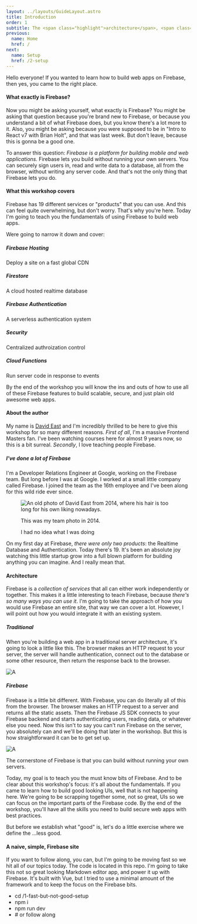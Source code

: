 ```yaml
---
layout: ../layouts/GuideLayout.astro
title: Introduction
order: 1
subtitle: The <span class="highlight">architecture</span>, <span class="highlight">libraries</span>, and general <span class="highlight">workflow</span>.
previous:
  name: Home
  href: /
next:
  name: Setup
  href: /2-setup
---
```


Hello everyone! If you wanted to learn how to build web apps on Firebase, then yes, you came to the right place. 

#### What exactly is Firebase?

Now you might be asking yourself, what exactly is Firebase? You might be asking that question because you're brand new to Firebase, or because you understand a bit of what Firebase does, but you know there's a lot more to it. Also, you might be asking because you were supposed to be in "Intro to React v7 with Brian Holt", and that was last week. But don't leave, because this is gonna be a good one.

To answer this question: _Firebase is a platform for building mobile and web applications._ Firebase lets you build without running your own servers. You can securely sign users in, read and write data to a database, all from the browser, without writing any server code. And that's not the only thing that Firebase lets you do.

#### What this workshop covers

Firebase has 19 different services or "products" that you can use. And this can feel quite overwhelming, but don't worry. That's why you're here. Today I'm going to teach you the fundamentals of using Firebase to build web apps.

Were going to narrow it down and cover:

##### Firebase Hosting 
Deploy a site on a fast global CDN

##### Firestore 
A cloud hosted realtime database

##### Firebase Authentication 
A serverless authentication system

##### Security 
Centralized authroization control

##### Cloud Functions 
Run server code in response to events 

By the end of the workshop you will know the ins and outs of how to use all of these Firebase features to build scalable, secure, and just plain old awesome web apps.

#### About the author
My name is [David East](https://twitter.com/_davideast) and I'm incredibly thrilled to be here to give this workshop for so many different reasons. _First of all_, I'm a massive Frontend Masters fan. I've been watching courses here for almost 9 years now, so this is a bit surreal. _Secondly_, I love teaching people Firebase. 

##### I've done a lot of Firebase
I'm a Developer Relations Engineer at Google, working on the Firebase team. But long before I was at Google. I worked at a small little company called Firebase. I joined the team as the 16th employee and I've been along for this wild ride ever since.

<figure class="photo-quote">
  <img src="/de-old.png" alt="An old photo of David East from 2014, where his hair is too long for his own liking nowadays." />
  <figcaption>
    <p>This was my team photo in 2014.</p>
    <p>I had no idea what I was doing</p>
  </figcaption>
</figure>

On my first day at Firebase, _there were only two products_: the Realtime Database and Authentication. Today there's 19. It's been an absolute joy watching this little startup grow into a full blown platform for building anything you can imagine. And I really mean that. 

#### Architecture
Firebase is a _collection of services_ that all can either work independently or together. This makes it a little interesting to teach Firebase, because _there's so many ways you can use it_. I'm going to take the approach of how you would use Firebase an entire site, that way we can cover a lot. However, I will point out how you would integrate it with an existing system.

##### Traditional
When you're building a web app in a traditional server architecture, it's going to look a little like this. The browser makes an HTTP request to your server, the server will handle authentication, connect out to the database or some other resource, then return the response back to the browser.

![A](/traditional-arch.svg)


##### Firebase
Firebase is a little bit different. With Firebase, you can do literally all of this from the browser. The browser makes an HTTP request to a server and returns all the static assets. Then the Firebase JS SDK connects to your Firebase backend and starts authenticating users, reading data, or whatever else you need. Now this isn't to say you can't run Firebase on the server, you absolutely can and we'll be doing that later in the workshop. But this is how straightforward it can be to get set up.

![A](/firebase-arch.svg)

The cornerstone of Firebase is that you can build without running your own servers. 

Today, my goal is to teach you the must know bits of Firebase. And to be clear about this workshop's focus: it's all about the fundamentals. If you came to learn how to build good looking UIs, well that is not happening here. We're going to be scrapping together some, not so great, UIs so we can focus on the important parts of the Firebase code. By the end of the workshop, you'll have all the skills you need to build secure web apps with best practices.

But before we establish what "good" is, let's do a little exercise where we define the ...less good.

#### A naive, simple, Firebase site
If you want to follow along, you can, but I'm going to be moving fast so we hit all of our topics today. The code is located in this repo. I'm going to take this not so great looking Markdown editor app, and power it up with Firebase. It's built with Vue, but I tried to use a minimal amount of the framework and to keep the focus on the Firebase bits.

<ul class="code-callout">
  <li>cd /1-fast-but-not-good-setup</li>
  <li>npm i</li>
  <li>npm run dev</li>
  <li># or follow along</li>
</ul>
